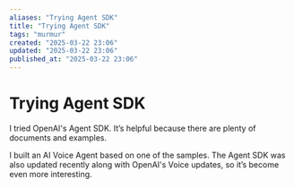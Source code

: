 ```yaml
---
aliases: "Trying Agent SDK"
title: "Trying Agent SDK"
tags: "murmur"
created: "2025-03-22 23:06"
updated: "2025-03-22 23:06"
published_at: "2025-03-22 23:06"
---
```

# Trying Agent SDK

I tried OpenAI's Agent SDK. It’s helpful because there are plenty of documents and examples.

I built an AI Voice Agent based on one of the samples. The Agent SDK was also updated recently along with OpenAI's Voice updates, so it’s become even more interesting.